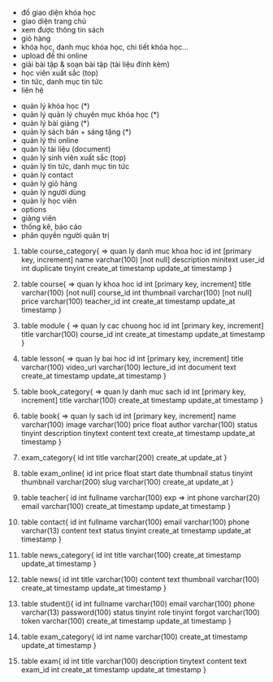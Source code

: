 <!-- giao diện xay dựng khóa học -->
<!-- Người dùng -->

- đổ giao diện khóa học
- giao diện trang chủ
- xem được thông tin sách
- giỏ hàng
- khóa học, danh mục khóa học, chi tiết khóa học...
- upload đề thi online
- giải bài tập & soạn bài tập (tài liệu đính kèm)
- học viên xuất sắc (top)
- tin tức, danh mục tin tức
- liên hệ

<!-- Quản lý -->

- quản lý khóa học (\*)
- quản lý quản lý chuyên mục khóa học (\*)
- quản lý bài giảng (\*)
- quản lý sách bán + sáng tặng (\*)
- quản lý thi online
- quản lý tài liệu (document)
- quản lý sinh viên xuất sắc (top)
- quản lý tin tức, danh mục tin tức
- quản lý contact
- quản lý giỏ hàng
- quản lý người dùng
- quản lý học viên
- options
- giảng viên
- thống kê, báo cáo
- phân quyền người quản trị

1. table course_category{ => quan ly danh muc khoa hoc
   id int [primary key, increment]
   name varchar(100) [not null]
   description minitext
   user_id int
   duplicate tinyint
   create_at timestamp
   update_at timestamp
   }

2. table course{ => quan ly khoa hoc
   id int [primary key, increment]
   title varchar(100) [not null]
   course_id int
   thumbnail varchar(100) [not null]
   price varchar(100)
   teacher_id int
   create_at timestamp
   update_at timestamp
   }

3. table module { => quan ly cac chuong hoc
   id int [primary key, increment]
   title varchar(100)
   course_id int
   create_at timestamp
   update_at timestamp
   }

4. table lesson{ => quan ly bai hoc
   id int [primary key, increment]
   title varchar(100)
   video_url varchar(100)
   lecture_id int
   document text
   create_at timestamp
   update_at timestamp
   }

5. table book_category{ => quan ly danh muc sach
   id int [primary key, increment]
   title varchar(100)
   create_at timestamp
   update_at timestamp
   }

6. table book{ => quan ly sach
   id int [primary key, increment]
   name varchar(100)
   image varchar(100)
   price float
   author varchar(100)
   status tinyint
   description tinytext
   content text
   create_at timestamp
   update_at timestamp
   }

7. exam_category{
   id int
   title varchar(200)
   create_at
   update_at
   }

8. table exam_online{
   id int
   price float
   start date
   thumbnail
   status tinyint
   thumbnail varchar(200)
   slug varchar(100)
   create_at
   update_at
   }

9. table teacher{
   id int
   fullname varchar(100)
   exp => int
   phone varchar(20)
   email varchar(100)
   create_at timestamp
   update_at timestamp
   }

10. table contact{
    id int
    fullname varchar(100)
    email varchar(100)
    phone varchar(13)
    content text
    status tinyint
    create_at timestamp
    update_at timestamp
    }

11. table news_category{
    id int
    title varchar(100)
    create_at timestamp
    update_at timestamp
    }

12. table news{
    id int
    title varchar(100)
    content text
    thumbnail varchar(100)
    create_at timestamp
    update_at timestamp
    }

13. table student(){
    id int
    fullname varchar(100)
    email varchar(100)
    phone varchar(13)
    password(100)
    status tinyint
    role tinyint
    forgot varchar(100)
    token varchar(100)
    create_at timestamp
    update_at timestamp
    }

14. table exam_category{
    id int
    name varchar(100)
    create_at timestamp
    update_at timestamp
    }

15. table exam{
    id int
    title varchar(100)
    description tinytext
    content text
    exam_id int
    create_at timestamp
    update_at timestamp
    }
